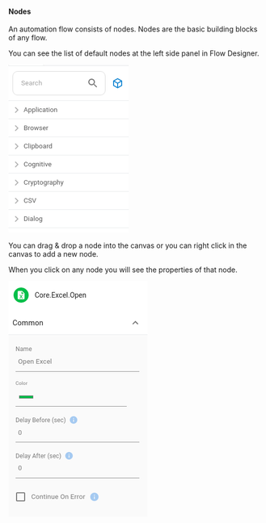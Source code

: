 #### Nodes
An automation flow consists of nodes. Nodes are the basic building blocks of any flow. 

You can see the list of default nodes at the left side panel in Flow Designer.

![Node Palette](https://raw.githubusercontent.com/robomotionio/robomotion-tutorials/master/images/nodes.png)

You can drag & drop a node into the canvas or you can right click in the canvas to add a new node.

When you click on any node you will see the properties of that node.

![Node Properties](https://raw.githubusercontent.com/robomotionio/robomotion-tutorials/master/images/node-properties.png)
